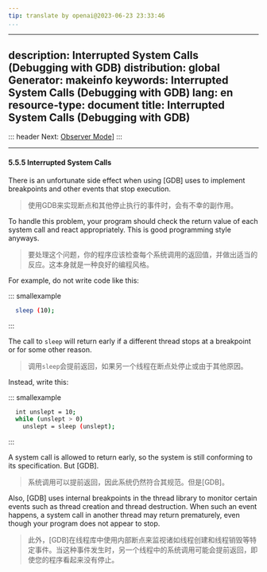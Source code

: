 ```yaml
---
tip: translate by openai@2023-06-23 23:33:46
...
```

---
description: Interrupted System Calls (Debugging with GDB)
distribution: global
Generator: makeinfo
keywords: Interrupted System Calls (Debugging with GDB)
lang: en
resource-type: document
title: Interrupted System Calls (Debugging with GDB)
---
::: header
Next: [Observer Mode](Observer-Mode.html#Observer-Mode)]
:::

---

#### 5.5.5 Interrupted System Calls


There is an unfortunate side effect when using [GDB] uses to implement breakpoints and other events that stop execution.

> 使用GDB来实现断点和其他停止执行的事件时，会有不幸的副作用。


To handle this problem, your program should check the return value of each system call and react appropriately. This is good programming style anyways.

> 要处理这个问题，你的程序应该检查每个系统调用的返回值，并做出适当的反应。这本身就是一种良好的编程风格。

For example, do not write code like this:

::: smallexample

```bash
  sleep (10);
```

:::


The call to `sleep` will return early if a different thread stops at a breakpoint or for some other reason.

> 调用`sleep`会提前返回，如果另一个线程在断点处停止或由于其他原因。

Instead, write this:

::: smallexample

```bash
  int unslept = 10;
  while (unslept > 0)
    unslept = sleep (unslept);
```

:::


A system call is allowed to return early, so the system is still conforming to its specification. But [GDB].

> 系统调用可以提前返回，因此系统仍然符合其规范。但是[GDB]。


Also, [GDB] uses internal breakpoints in the thread library to monitor certain events such as thread creation and thread destruction. When such an event happens, a system call in another thread may return prematurely, even though your program does not appear to stop.

> 此外，[GDB]在线程库中使用内部断点来监视诸如线程创建和线程销毁等特定事件。当这种事件发生时，另一个线程中的系统调用可能会提前返回，即使您的程序看起来没有停止。
